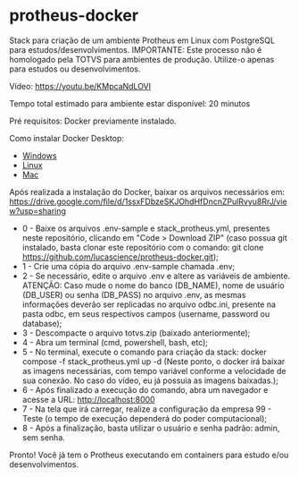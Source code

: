 # protheus-docker
Stack para criação de um ambiente Protheus em Linux com PostgreSQL para estudos/desenvolvimentos. IMPORTANTE: Este processo não é homologado pela TOTVS para ambientes de produção. Utilize-o apenas para estudos ou desenvolvimentos.

Vídeo: <a href="https://youtu.be/KMpcaNdLOVI" target="_blank">https://youtu.be/KMpcaNdLOVI</a>

Tempo total estimado para ambiente estar disponível: 20 minutos

Pré requisitos: Docker previamente instalado.

Como instalar Docker Desktop:
 - <a href="https://docs.docker.com/desktop/install/windows-install/" target="_blank">Windows</a>
 - <a href="https://docs.docker.com/desktop/install/linux-install/" target="_blank">Linux</a>
 - <a href="https://docs.docker.com/desktop/install/mac-install/" target="_blank">Mac</a>

Após realizada a instalação do Docker, baixar os arquivos necessários em: <a href="https://drive.google.com/file/d/1ssxFDbzeSKJOhdHfDncnZPulRvyu8RrJ/view?usp=sharing" target="_black">https://drive.google.com/file/d/1ssxFDbzeSKJOhdHfDncnZPulRvyu8RrJ/view?usp=sharing</a>

- 0 - Baixe os arquivos .env-sample e stack_protheus.yml, presentes neste repositório, clicando em "Code > Download ZIP" (caso possua git instalado, basta clonar este repositório com o comando: git clone https://github.com/lucascience/protheus-docker.git);
- 1 - Crie uma cópia do arquivo .env-sample chamada .env;
- 2 - Se necessário, edite o arquivo .env e altere as variáveis de ambiente. ATENÇÃO: Caso mude o nome do banco (DB_NAME), nome de usuário (DB_USER) ou senha (DB_PASS) no arquivo .env, as mesmas informações deverão ser replicadas no arquivo odbc.ini, presente na pasta odbc, em seus respectivos campos (username, password ou database);
- 3 - Descompacte o arquivo totvs.zip (baixado anteriormente);
- 4 - Abra um terminal (cmd, powershell, bash, etc);
- 5 - No terminal, execute o comando para criação da stack: docker compose -f stack_protheus.yml up -d (Neste ponto, o docker irá baixar as imagens necessárias, com tempo variável conforme a velocidade de sua conexão. No caso do vídeo, eu já possuia as imagens baixadas.);
- 6 - Após finalizado a execução do comando, abra um navegador e acesse a URL: <a href="http://localhost:8000" target="_blank">http://localhost:8000</a>
- 7 - Na tela que irá carregar, realize a configuração da empresa 99 - Teste (o tempo de execução dependerá do poder computacional);
- 8 - Após a finalização, basta utilizar o usuário e senha padrão: admin, sem senha.

Pronto! Você já tem o Protheus executando em containers para estudo e/ou desenvolvimentos.
